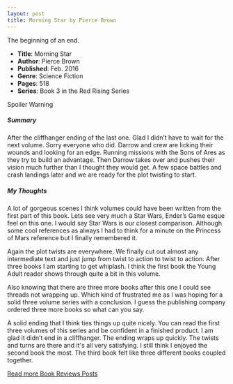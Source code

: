 ```yaml
---
layout: post
title: Morning Star by Pierce Brown
---
```


The beginning of an end.

- **Title**: Morning Star
- **Author**: Pierce Brown
- **Published**: Feb. 2016
- **Genre**: Science Fiction
- **Pages**: 518
- **Series**: Book 3 in the Red Rising Series

Spoiler Warning

##### Summary
After the cliffhanger ending of the last one. Glad I didn’t have to wait for the next volume. Sorry everyone who did. Darrow and crew are licking their wounds and looking for an edge. Running missions with the Sons of Ares as they try to build an advantage. Then Darrow takes over and pushes their vision much further than I thought they would get. A few space battles and crash landings later and we are ready for the plot twisting to start.

##### My Thoughts
A lot of gorgeous scenes I think volumes could have been written from the first part of this book. Lets see very much a Star Wars, Ender’s Game esque feel on this one. I would say Star Wars is our closest comparison. Although some cool references as always I had to think for a minute on the Princess of Mars reference but I finally remembered it.

Again the plot twists are everywhere. We finally cut out almost any intermediate text and just jump from twist to action to twist to action. After three books I am starting to get whiplash. I think the first book the Young Adult reader shows through quite a bit in this volume. 

Also knowing that there are three more books after this one I could see threads not wrapping up. Which kind of frustrated me as I was hoping for a solid three volume series with a conclusion. I guess the publishing company ordered three more books so what can you say.

A solid ending that I think ties things up quite nicely. You can read the first three volumes of this series and be confident in a finished product. I am glad it didn’t end in a cliffhanger. The ending wraps up quickly. The twists and turns are there and it's all very satisfying. I still think I enjoyed the second book the most. The third book felt like three different books coupled together.



[Read more Book Reviews Posts](https://tactictalisman.github.io/book-reviews/)
